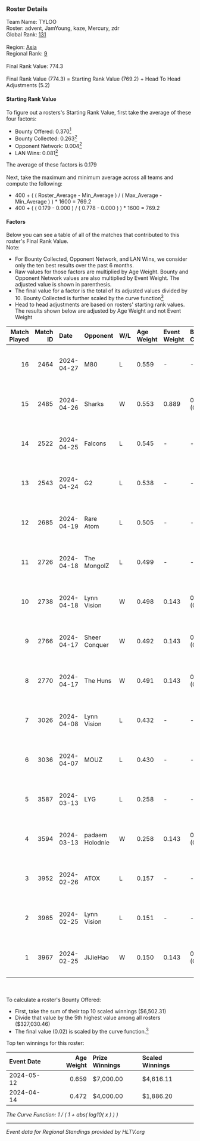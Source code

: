 ### Roster Details<br />
Team Name: TYLOO<br />
Roster: advent, JamYoung, kaze, Mercury, zdr<br />
Global Rank: [131](../standings_global.md)<br />
<br />
Region: [Asia]( ../standings_asia.md)<br />
Regional Rank: [9]( ../standings_asia.md)<br />
<br />
Final Rank Value:  774.3<br />
<br />
Final Rank Value (774.3) = Starting Rank Value (769.2) + Head To Head Adjustments (5.2)<br />

#### Starting Rank Value<br />
To figure out a rosters's Starting Rank Value, first take the average of these four factors:<br />
- Bounty Offered: 0.370[<sup>1</sup>](#table2)
- Bounty Collected: 0.263[<sup>2</sup>](#table1)
- Opponent Network: 0.004[<sup>2</sup>](#table1)
- LAN Wins: 0.081[<sup>2</sup>](#table1)

The average of these factors is 0.179<br />
<br />
Next, take the maximum and minimum average across all teams and compute the following:<br />
- 400 + ( ( Roster_Average - Min_Average ) / ( Max_Average - Min_Average ) ) * 1600 = 769.2
- 400 + ( ( 0.179 - 0.000 ) / ( 0.778 - 0.000 ) ) * 1600 = 769.2


#### Factors<br />
Below you can see a table of all of the matches that contributed to this roster's Final Rank Value.<br />
Note:<br />

- For Bounty Collected, Opponent Network, and LAN Wins, we consider only the ten best results over the past 6 months.
- Raw values for those factors are multiplied by Age Weight. Bounty and Opponent Network values are also multiplied by Event Weight. The adjusted value is shown in parenthesis.
- The final value for a factor is the total of its adjusted values divided by 10. Bounty Collected is further scaled by the curve function[<sup>3</sup>](#curveFunction)
- Head to head adjustments are based on rosters' starting rank values. The results shown below are adjusted by Age Weight and not Event Weight
<span id="table1"></span><br />


| Match Played | Match ID | Date       | Opponent        | W/L | Age Weight | Event Weight | Bounty Collected | Opponent Network | LAN Wins  | H2H Adj. | Roster                                  |
| -: | -: | :- | :- | :- | :- | :- | :- | :- | :- | -: | :- |
|           16 |     2464 | 2024-04-27 | M80             | L   | 0.559      | -            | -                | -                | -         |    -1.09 | advent, JamYoung, kaze, Mercury, zdr    |
|           15 |     2485 | 2024-04-26 | Sharks          | W   | 0.553      | 0.889        | 0.020 (0.010)    | 0.054 (0.026)    | 1 (0.553) |     9.07 | advent, JamYoung, kaze, Mercury, zdr    |
|           14 |     2522 | 2024-04-25 | Falcons         | L   | 0.545      | -            | -                | -                | -         |    -0.40 | advent, JamYoung, kaze, Mercury, zdr    |
|           13 |     2543 | 2024-04-24 | G2              | L   | 0.538      | -            | -                | -                | -         |    -0.02 | advent, JamYoung, kaze, Mercury, zdr    |
|           12 |     2685 | 2024-04-19 | Rare Atom       | L   | 0.505      | -            | -                | -                | -         |   -10.49 | advent, JamYoung, kaze, Mercury, zdr    |
|           11 |     2726 | 2024-04-18 | The MongolZ     | L   | 0.499      | -            | -                | -                | -         |    -0.03 | advent, JamYoung, kaze, Mercury, zdr    |
|           10 |     2738 | 2024-04-18 | Lynn Vision     | W   | 0.498      | 0.143        | 0.080 (0.006)    | 0.156 (0.011)    | 0 (0.000) |    12.40 | advent, JamYoung, kaze, Mercury, zdr    |
|            9 |     2766 | 2024-04-17 | Sheer Conquer   | W   | 0.492      | 0.143        | 0.000 (0.000)    | 0.019 (0.001)    | 0 (0.000) |     2.84 | advent, JamYoung, kaze, Mercury, zdr    |
|            8 |     2770 | 2024-04-17 | The Huns        | W   | 0.491      | 0.143        | 0.000 (0.000)    | 0.003 (0.000)    | 0 (0.000) |     1.80 | advent, JamYoung, kaze, Mercury, zdr    |
|            7 |     3026 | 2024-04-08 | Lynn Vision     | L   | 0.432      | -            | -                | -                | -         |    -2.77 | advent, JamYoung, kaze, Mercury, zdr    |
|            6 |     3036 | 2024-04-07 | MOUZ            | L   | 0.430      | -            | -                | -                | -         |    -0.03 | advent, JamYoung, kaze, Mercury, zdr    |
|            5 |     3587 | 2024-03-13 | LYG             | L   | 0.258      | -            | -                | -                | -         |    -4.72 | advent, JamYoung, lyrics3, Mercury, zdr |
|            4 |     3594 | 2024-03-13 | padaem Holodnie | W   | 0.258      | 0.143        | 0.000 (0.000)    | 0.000 (0.000)    | 0 (0.000) |     0.92 | advent, JamYoung, lyrics3, Mercury, zdr |
|            3 |     3952 | 2024-02-26 | ATOX            | L   | 0.157      | -            | -                | -                | -         |    -1.77 | advent, aumaN, JamYoung, kaze, Mercury  |
|            2 |     3965 | 2024-02-25 | Lynn Vision     | L   | 0.151      | -            | -                | -                | -         |    -1.06 | advent, aumaN, JamYoung, kaze, Mercury  |
|            1 |     3967 | 2024-02-25 | JiJieHao        | W   | 0.150      | 0.143        | 0.000 (0.000)    | 0.006 (0.000)    | 1 (0.150) |     0.56 | advent, aumaN, JamYoung, kaze, Mercury  |

<br />
<span id="table2"></span><br />
To calculate a roster's Bounty Offered:<br />

- First, take the sum of their top 10 scaled winnings ($6,502.31)
- Divide that value by the 5th highest value among all rosters ($327,030.46)
- The final value (0.02) is scaled by the curve function.[<sup>3</sup>](#curveFunction)

Top ten winnings for this roster:<br />

| Event Date | Age Weight | Prize Winnings | Scaled Winnings |
| :- | -: | :- | :- |
| 2024-05-12 |      0.659 | $7,000.00      | $4,616.11       |
| 2024-04-14 |      0.472 | $4,000.00      | $1,886.20       |


<span id="curveFunction"></span>_The Curve Function: 1 / ( 1 + abs( log10( x ) ) )_<br />

---
_Event data for Regional Standings provided by HLTV.org_<br />
